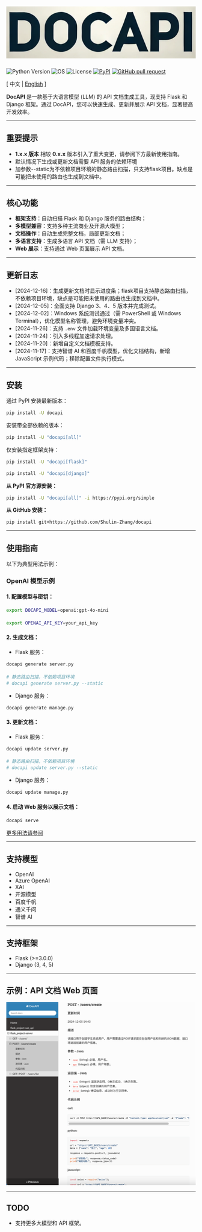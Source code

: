 # ![image](assets/logo.png)

![Python Version](https://img.shields.io/badge/python-3.8+-aff.svg)
![OS](https://img.shields.io/badge/os-windows%20|%20linux%20|%20macos-blue)
![License](https://img.shields.io/badge/license-Apache%202-dfd.svg)
[![PyPI](https://img.shields.io/pypi/v/docapi)](https://pypi.org/project/docapi/)
[![GitHub pull request](https://img.shields.io/badge/PRs-welcome-blue)](https://github.com/Shulin-Zhang/docapi/pulls)

\[ 中文 | [English](README.md) \]

**DocAPI** 是一款基于大语言模型 (LLM) 的 API 文档生成工具，现支持 Flask 和 Django 框架。通过 DocAPI，您可以快速生成、更新并展示 API 文档，显著提高开发效率。

---

## 重要提示

- **1.x.x 版本** 相较 **0.x.x** 版本引入了重大变更，请参阅下方最新使用指南。
- 默认情况下生成或更新文档需要 API 服务的依赖环境
- 加参数--static为不依赖项目环境的静态路由扫描，只支持flask项目。缺点是可能把未使用的路由也生成到文档中。

---

## 核心功能

- **框架支持**：自动扫描 Flask 和 Django 服务的路由结构；
- **多模型兼容**：支持多种主流商业及开源大模型；
- **文档操作**：自动生成完整文档，局部更新文档；
- **多语言支持**：生成多语言 API 文档（需 LLM 支持）；
- **Web 展示**：支持通过 Web 页面展示 API 文档。

---

## 更新日志

- [2024-12-16]：生成更新文档时显示进度条；flask项目支持静态路由扫描，不依赖项目环境，缺点是可能把未使用的路由也生成到文档中。
- [2024-12-05]：全面支持 Django 3、4、5 版本并完成测试。
- [2024-12-02]：Windows 系统测试通过（需 PowerShell 或 Windows Terminal），优化模型名称管理，避免环境变量冲突。
- [2024-11-26]：支持 `.env` 文件加载环境变量及多国语言文档。
- [2024-11-24]：引入多线程加速请求处理。
- [2024-11-20]：新增自定义文档模板支持。
- [2024-11-17]：支持智谱 AI 和百度千帆模型，优化文档结构，新增 JavaScript 示例代码；移除配置文件执行模式。

---

## 安装

通过 PyPI 安装最新版本：

```bash
pip install -U docapi
```

安装带全部依赖的版本：

```bash
pip install -U "docapi[all]"
```

仅安装指定框架支持：

```bash
pip install -U "docapi[flask]"
```

```bash
pip install -U "docapi[django]"
```

**从 PyPI 官方源安装：**

```bash
pip install -U "docapi[all]" -i https://pypi.org/simple
```

**从 GitHub 安装：**

```bash
pip install git+https://github.com/Shulin-Zhang/docapi
```

---

## 使用指南

以下为典型用法示例：

### OpenAI 模型示例

#### 1. 配置模型与密钥：
```bash
export DOCAPI_MODEL=openai:gpt-4o-mini

export OPENAI_API_KEY=your_api_key
```

#### 2. 生成文档：
- Flask 服务：
```bash
docapi generate server.py

# 静态路由扫描，不依赖项目环境
# docapi generate server.py --static
```

- Django 服务：
```bash
docapi generate manage.py
```

#### 3. 更新文档：
- Flask 服务：
```bash
docapi update server.py

# 静态路由扫描，不依赖项目环境
# docapi update server.py --static
```
- Django 服务：
```bash
docapi update manage.py
```

#### 4. 启动 Web 服务以展示文档：
```bash
docapi serve
```

[更多用法请参阅](USAGE_zh.md)

---

## 支持模型

- OpenAI
- Azure OpenAI
- XAI
- 开源模型
- 百度千帆
- 通义千问
- 智谱 AI

---

## 支持框架

- Flask (>=3.0.0)
- Django (3, 4, 5)

---

## 示例：API 文档 Web 页面

![image](assets/example1.png)

---

## TODO

- 支持更多大模型和 API 框架。
